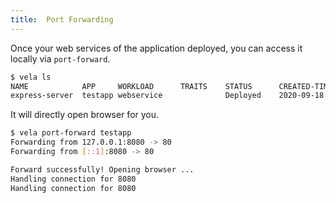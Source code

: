 ```yaml
---
title:  Port Forwarding
---
```


Once your web services of the application deployed, you can access it locally via `port-forward`. 

```bash
$ vela ls
NAME  	        APP  	WORKLOAD  	  TRAITS	STATUS 	    CREATED-TIME
express-server	testapp	webservice	      	    Deployed	2020-09-18 22:42:04 +0800 CST
```

It will directly open browser for you.

```bash
$ vela port-forward testapp
Forwarding from 127.0.0.1:8080 -> 80
Forwarding from [::1]:8080 -> 80

Forward successfully! Opening browser ...
Handling connection for 8080
Handling connection for 8080
```